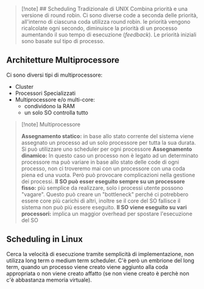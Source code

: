 >[!note] ## Scheduling Tradizionale di UNIX
> Combina priorità e una versione di round robin. Ci sono diverse code a seconda delle priorità, all'interno di ciascuna coda utilizza round robin. le priorità vengono ricalcolate ogni secondo, diminuisce la priorità di un processo aumentando il suo tempo di esecuzione (*feedback*).
> Le priorità iniziali sono basate sul tipo di processo.

## Architetture Multiprocessore
Ci sono diversi tipi di multiprocessore:
- Cluster
- Processori Specializzati
- Multiprocessore e/o multi-core:
	- condividono la RAM
	- un solo SO controlla tutto

>[!note] Multiprocessore
>
>**Assegnamento statico:**
>in base allo stato corrente del sistema viene assegnato un processo ad un solo processore per tutta la sua durata. Si può utilizzare uno scheduler per ogni processore
>**Assegnamento dinamico:**
>In questo caso un processo non è legato ad un determinato processore ma può variare in base allo stato delle code di ogni processo, non ci troveremo mai con un processore con una coda piena ed una vuota. Però può provocare complicazioni nella gestione  dei processi.
>**Il SO può esser eseguito sempre su un processore fisso:**
>più semplice da realizzare, solo i processi utente possono "vagare". Questo può creare un "bottleneck" perché ci potrebbero essere core più carichi di altri, inoltre se il core del SO fallisce il sistema non può più essere eseguito.
>**Il SO viene eseguito su vari processori:**
>implica un maggior overhead per spostare l'esecuzione del SO

## Scheduling in Linux
Cerca la velocità di esecuzione tramite semplicità di implementazione, non utilizza long term o medium term scheduler. 
C'è però un embrione del long term, quando un processo viene creato viene aggiunto alla coda appropriata o non viene creato affatto (se non viene creato è perchè non c'è abbastanza memoria virtuale).
